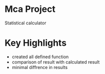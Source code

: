 # Mca Project
Statistical calculator
# Key Highlights
- created all defined function
- comparison of result with calculated result
- minimal diffrence in results
